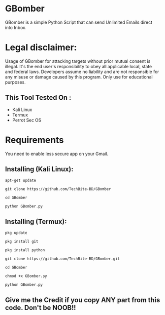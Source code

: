 # GBomber
GBomber is a simple Python Script that can send Unlimited Emails direct into Inbox.

# Legal disclaimer:
<p>Usage of GBomber for attacking targets without prior mutual consent is illegal. It's the end user's responsibility to obey all applicable local, state and federal laws. Developers assume no liability and are not responsible for any misuse or damage caused by this program. Only use for educational purposes.</p>

## This Tool Tested On :
<ul>
  <li>Kali Linux</li>
  <li>Termux</li>
  <li>Perrot Sec OS</li>
</ul>

# Requirements
<p> You need to enable less secure app on your Gmail.

## Installing (Kali Linux):

```
apt-get update

git clone https://github.com/TechBite-BD/GBomber

cd GBomber

python GBomber.py
```


## Installing (Termux):

```
pkg update

pkg install git

pkg install python

git clone https://github.com/TechBite-BD/GBomber.git

cd GBomber

chmod +x GBomber.py

python GBomber.py
```

## Give me the Credit if you copy ANY part from this code. Don't be NOOB!!


